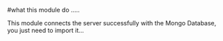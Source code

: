 #what this module do .....

This module connects the server successfully with the Mongo Database, you just need to import it...
